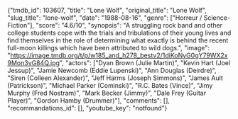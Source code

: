 {"tmdb_id": 103607, "title": "Lone Wolf", "original_title": "Lone Wolf", "slug_title": "lone-wolf", "date": "1988-08-16", "genre": ["Horreur / Science-Fiction"], "score": "4.6/10", "synopsis": "A struggling rock band and other college students cope with the trials and tribulations of their young lives and find themselves in the role of determining what exactly is behind the recent full-moon killings which have been attributed to wild dogs.", "image": "https://image.tmdb.org/t/p/w185_and_h278_bestv2/1diKoNyG0gY79WX2x9Mon3vG84Q.jpg", "actors": ["Dyan Brown (Julie Martin)", "Kevin Hart (Joel Jessup)", "Jamie Newcomb (Eddie Lupenski)", "Ann Douglas (Deirdre)", "Siren (Colleen Alexander)", "Jeff Harms (Joseph Simmons)", "James Ault (Patrickson)", "Michael Parker (Cominski)", "R.C. Bates (Vince)", "Jimy Murphy (Fred Nostram)", "Mark Becker (Jimmy)", "Dale Frey (Guitar Player)", "Gordon Hamby (Drummer)"], "comments": [], "recommandations_id": [], "youtube_key": "notfound"}